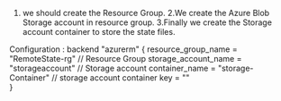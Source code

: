 1. we should create the Resource Group.
 2.We create the Azure Blob Storage account in resource group.
  3.Finally we create the Storage account container to store the state files.

Configuration :
  backend "azurerm" {
    resource_group_name  =  "RemoteState-rg"   //   Resource Group
    storage_account_name = "storageaccount"    //   Storage account 
    container_name       = "storage-Container"       //  storage account container
    key                  = ""             
  }